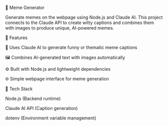 ### 
🧠 Meme Generator

Generate memes on the webpage using Node.js and Claude AI.
This project connects to the Claude API to create witty captions and combines them with images to produce unique, AI-powered memes.

🚀 Features

🤖 Uses Claude AI to generate funny or thematic meme captions

🖼️ Combines AI-generated text with images automatically

⚙️ Built with Node.js and lightweight dependencies

🌐 Simple webpage interface for meme generation

🧩 Tech Stack

Node.js (Backend runtime)

Claude AI API (Caption generation)

dotenv (Environment variable management)
